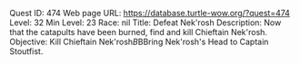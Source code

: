 Quest ID: 474
Web page URL: https://database.turtle-wow.org/?quest=474
Level: 32
Min Level: 23
Race: nil
Title: Defeat Nek'rosh
Description: Now that the catapults have been burned, find and kill Chieftain Nek'rosh.
Objective: Kill Chieftain Nek'rosh$B$BBring Nek'rosh's Head to Captain Stoutfist.

